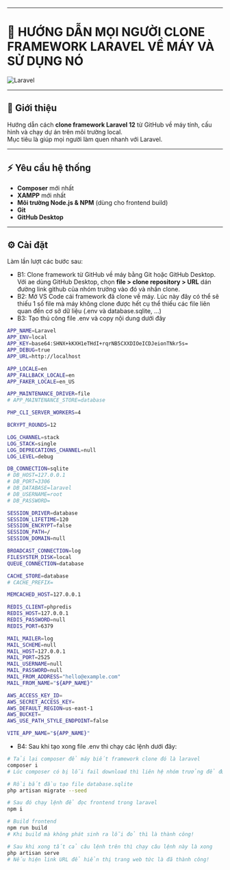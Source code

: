 -----------------------------------------------------------------------------------------------------------------
# 📘 HƯỚNG DẪN MỌI NGƯỜI CLONE FRAMEWORK LARAVEL VỀ MÁY VÀ SỬ DỤNG NÓ

![Laravel](https://img.shields.io/badge/Laravel-12-red?logo=laravel)

---

## 📖 Giới thiệu
Hướng dẫn cách **clone framework Laravel 12** từ GitHub về máy tính, cấu hình và chạy dự án trên môi trường local.  
Mục tiêu là giúp mọi người làm quen nhanh với Laravel.

---

## ⚡ Yêu cầu hệ thống  
- **Composer** mới nhất  
- **XAMPP** mới nhất 
- **Môi trường Node.js & NPM** (dùng cho frontend build)  
- **Git**
- **GitHub Desktop**
---

## ⚙️ Cài đặt
Làm lần lượt các bước sau:
- B1: Clone framework từ GitHub về máy bằng Git hoặc GitHub Desktop.
Với ae dùng GitHub Desktop, chọn **file > clone repository > URL** dán đường link github của nhóm trưởng vào đó và nhấn clone.
- B2: Mở VS Code cái framework đã clone về máy. Lúc này đây có thể sẽ thiếu 1 số file mà máy không clone được hết cụ thể thiếu các file liên quan đến cơ sở dữ liệu
(.env và database.sqlite, ...)
- B3: Tạo thủ công file .env và copy nội dung dưới đây
```bash
APP_NAME=Laravel
APP_ENV=local
APP_KEY=base64:SHNX+kKXH1eTHdI+rqrNB5CXXDIOeICDJeionTNkr5s=
APP_DEBUG=true
APP_URL=http://localhost

APP_LOCALE=en
APP_FALLBACK_LOCALE=en
APP_FAKER_LOCALE=en_US

APP_MAINTENANCE_DRIVER=file
# APP_MAINTENANCE_STORE=database

PHP_CLI_SERVER_WORKERS=4

BCRYPT_ROUNDS=12

LOG_CHANNEL=stack
LOG_STACK=single
LOG_DEPRECATIONS_CHANNEL=null
LOG_LEVEL=debug

DB_CONNECTION=sqlite
# DB_HOST=127.0.0.1
# DB_PORT=3306
# DB_DATABASE=laravel
# DB_USERNAME=root
# DB_PASSWORD=

SESSION_DRIVER=database
SESSION_LIFETIME=120
SESSION_ENCRYPT=false
SESSION_PATH=/
SESSION_DOMAIN=null

BROADCAST_CONNECTION=log
FILESYSTEM_DISK=local
QUEUE_CONNECTION=database

CACHE_STORE=database
# CACHE_PREFIX=

MEMCACHED_HOST=127.0.0.1

REDIS_CLIENT=phpredis
REDIS_HOST=127.0.0.1
REDIS_PASSWORD=null
REDIS_PORT=6379

MAIL_MAILER=log
MAIL_SCHEME=null
MAIL_HOST=127.0.0.1
MAIL_PORT=2525
MAIL_USERNAME=null
MAIL_PASSWORD=null
MAIL_FROM_ADDRESS="hello@example.com"
MAIL_FROM_NAME="${APP_NAME}"

AWS_ACCESS_KEY_ID=
AWS_SECRET_ACCESS_KEY=
AWS_DEFAULT_REGION=us-east-1
AWS_BUCKET=
AWS_USE_PATH_STYLE_ENDPOINT=false

VITE_APP_NAME="${APP_NAME}"
```
- B4: Sau khi tạo xong file .env thì chạy các lệnh dưới đây:
```bash
# Tải lại composer để máy biết framework clone đó là laravel
composer i
# Lúc composer có bị lỗi fail download thì liên hệ nhóm trưởng để được xử lý!
```
```bash
# Rồi bắt đầu tạo file database.sqlite
php artisan migrate --seed
```
```bash
# Sau đó chạy lệnh để đọc frontend trong laravel
npm i
```
```bash
# Build frontend
npm run build
# Khi build mà không phát sinh ra lỗi đỏ thì là thành công!
```
```bash
# Sau khi xong tất cả câu lệnh trên thì chạy câu lệnh này là xong
php artisan serve
# Nếu hiện link URL để hiển thị trang web tức là đã thành công!
```
